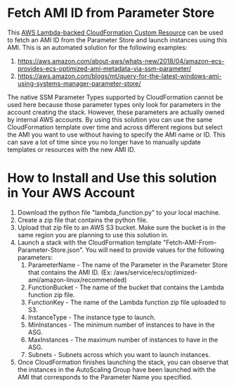 # Fetch AMI ID from Parameter Store

This [AWS Lambda-backed CloudFormation Custom Resource](http://docs.aws.amazon.com/AWSCloudFormation/latest/UserGuide/template-custom-resources-lambda.html) can be used to fetch an AMI ID from the Parameter Store and launch instances using this AMI. This is an automated solution for the following examples:

1. https://aws.amazon.com/about-aws/whats-new/2018/04/amazon-ecs-provides-ecs-optimized-ami-metadata-via-ssm-parameter/
2. https://aws.amazon.com/blogs/mt/query-for-the-latest-windows-ami-using-systems-manager-parameter-store/

The native SSM Parameter Types supported by CloudFormation cannot be used here because those parameter types only look for parameters in the account creating the stack. However, these parameters are actually owned by internal AWS accounts. By using this solution you can use the same CloudFormation template over time and across different regions but select the AMI you want to use without having to specify the AMI name or ID. This can save a lot of time since you no longer have to manually update templates or resources with the new AMI ID.


# How to Install and Use this solution in Your AWS Account
1. Download the python file "lambda_function.py" to your local machine.
2. Create a zip file that contains the python file.
3. Upload that zip file to an AWS S3 bucket. Make sure the bucket is in the same region you are planning to use this solution in.
4. Launch a stack with the CloudFormation template "Fetch-AMI-From-Parameter-Store.json". You will need to provide values for the following parameters:
    1. ParameterName - The name of the Parameter in the Parameter Store that contains the AMI ID. (Ex: /aws/service/ecs/optimized-ami/amazon-linux/recommended)
    2. FunctionBucket - The name of the bucket that contains the Lambda function zip file.
    3. FunctionKey - The name of the Lambda function zip file uploaded to S3.
    4. InstanceType - The instance type to launch.
    5. MinInstances - The minimum number of instances to have in the ASG.
    6. MaxInstances - The maximum number of instances to have in the ASG.
    7. Subnets - Subnets across which you want to launch instances.
5. Once CloudFormation finishes launching the stack, you can observe that the instances in the AutoScaling Group have been launched with the AMI that corresponds to the Parameter Name you specified.
